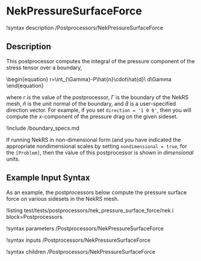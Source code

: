 # NekPressureSurfaceForce

!syntax description /Postprocessors/NekPressureSurfaceForce

## Description

This postprocessor computes the integral of the pressure component of the
stress tensor over a boundary,

\begin{equation}
r=\int_{\Gamma}-P\hat{n}\cdot\hat{d}\ d\Gamma
\end{equation}

where $r$ is the value of the postprocessor,
$\Gamma$ is the boundary of the NekRS mesh,
$\hat{n}$ is the unit normal of the boundary, and
$\hat{d}$ is a user-specified direction vector. For example, if you set
`direction = '1 0 0'`, then you will compute the $x$-component of the
pressure drag on the given sideset.

!include /boundary_specs.md

If running NekRS in non-dimensional form (and you have indicated the
appropriate nondimensional scales by setting `nondimensional = true`,
for the `[Problem]`, then the value of this postprocessor is shown
in *dimensional* units.

## Example Input Syntax

As an example, the postprocessors below compute the pressure surface force
on various sidesets in the NekRS mesh.

!listing test/tests/postprocessors/nek_pressure_surface_force/nek.i
  block=Postprocessors

!syntax parameters /Postprocessors/NekPressureSurfaceForce

!syntax inputs /Postprocessors/NekPressureSurfaceForce

!syntax children /Postprocessors/NekPressureSurfaceForce
